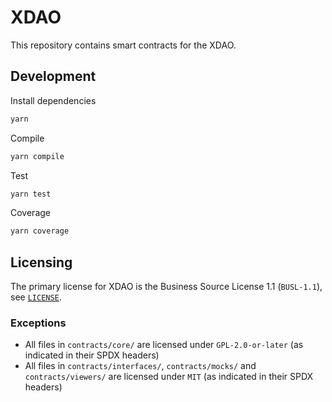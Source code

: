 # XDAO

This repository contains smart contracts for the XDAO.

## Development

Install dependencies

```bash
yarn
```

Compile

```bash
yarn compile
```

Test

```bash
yarn test
```

Coverage

```bash
yarn coverage
```

## Licensing

The primary license for XDAO is the Business Source License 1.1 (`BUSL-1.1`), see [`LICENSE`](./LICENSE).

### Exceptions

- All files in `contracts/core/` are licensed under `GPL-2.0-or-later` (as indicated in their SPDX headers)
- All files in `contracts/interfaces/`, `contracts/mocks/` and `contracts/viewers/` are licensed under `MIT` (as indicated in their SPDX headers)
